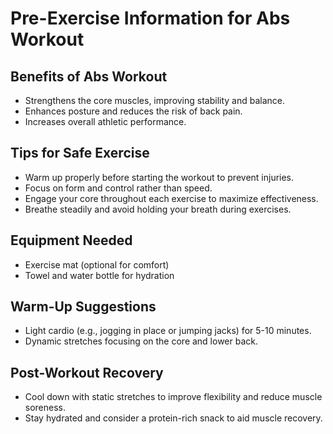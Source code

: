 # Pre-Exercise Information for Abs Workout

## Benefits of Abs Workout
- Strengthens the core muscles, improving stability and balance.
- Enhances posture and reduces the risk of back pain.
- Increases overall athletic performance.

## Tips for Safe Exercise
- Warm up properly before starting the workout to prevent injuries.
- Focus on form and control rather than speed.
- Engage your core throughout each exercise to maximize effectiveness.
- Breathe steadily and avoid holding your breath during exercises.

## Equipment Needed
- Exercise mat (optional for comfort)
- Towel and water bottle for hydration

## Warm-Up Suggestions
- Light cardio (e.g., jogging in place or jumping jacks) for 5-10 minutes.
- Dynamic stretches focusing on the core and lower back.

## Post-Workout Recovery
- Cool down with static stretches to improve flexibility and reduce muscle soreness.
- Stay hydrated and consider a protein-rich snack to aid muscle recovery. 